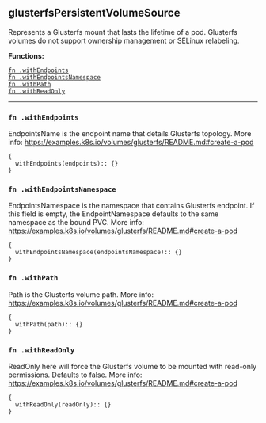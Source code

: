 
## glusterfsPersistentVolumeSource
Represents a Glusterfs mount that lasts the lifetime of a pod. Glusterfs volumes do not support ownership management or SELinux relabeling.

**Functions:**

[`fn .withEndpoints`](#fn-withendpoints)  
[`fn .withEndpointsNamespace`](#fn-withendpointsnamespace)  
[`fn .withPath`](#fn-withpath)  
[`fn .withReadOnly`](#fn-withreadonly)  

---


### `fn .withEndpoints`
EndpointsName is the endpoint name that details Glusterfs topology. More info: https://examples.k8s.io/volumes/glusterfs/README.md#create-a-pod
```jsonnet
{
  withEndpoints(endpoints):: {}
}
```

### `fn .withEndpointsNamespace`
EndpointsNamespace is the namespace that contains Glusterfs endpoint. If this field is empty, the EndpointNamespace defaults to the same namespace as the bound PVC. More info: https://examples.k8s.io/volumes/glusterfs/README.md#create-a-pod
```jsonnet
{
  withEndpointsNamespace(endpointsNamespace):: {}
}
```

### `fn .withPath`
Path is the Glusterfs volume path. More info: https://examples.k8s.io/volumes/glusterfs/README.md#create-a-pod
```jsonnet
{
  withPath(path):: {}
}
```

### `fn .withReadOnly`
ReadOnly here will force the Glusterfs volume to be mounted with read-only permissions. Defaults to false. More info: https://examples.k8s.io/volumes/glusterfs/README.md#create-a-pod
```jsonnet
{
  withReadOnly(readOnly):: {}
}
```

